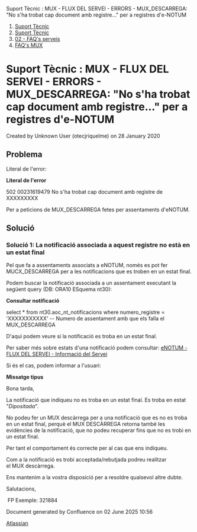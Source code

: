 Suport Tècnic : MUX - FLUX DEL SERVEI - ERRORS - MUX\_DESCARREGA: "No s'ha trobat cap document amb registre..." per a registres d'e-NOTUM  

1.  [Suport Tècnic](index.html)
2.  [Suport Tècnic](13893782.html)
3.  [02 - FAQ's serveis](26313393.html)
4.  [FAQ's MUX](28705591.html)

Suport Tècnic : MUX - FLUX DEL SERVEI - ERRORS - MUX\_DESCARREGA: "No s'ha trobat cap document amb registre..." per a registres d'e-NOTUM
=========================================================================================================================================

Created by Unknown User (otecjriquelme) on 28 January 2020

Problema
--------

Literal de l'error:

**Literal de l'error**

<XmlElement>
		<ns0:RespostaRegistre xmlns:ns0="http://net.aocat/MUX2/RespostaRegistre" xmlns:xsi="http://www.w3.org/2001/XMLSchema-instance">
			<ns0:Resultat codi="KO">
				<ns0:Errors>
					<ns0:Error>
						<ns0:Codi>502</ns0:Codi>
						<ns0:Descripcio>00231619479 No s'ha trobat cap document amb registre de XXXXXXXXX</ns0:Descripcio>
					</ns0:Error>
				</ns0:Errors>
			</ns0:Resultat>
		</ns0:RespostaRegistre>
</XmlElement>

Per a peticions de MUX\_DESCARREGA fetes per assentaments d'eNOTUM.

Solució
-------

### Solució 1: La notificació associada a aquest registre no està en un estat final

Pel que fa a assentaments associats a eNOTUM, només es pot fer MUCX\_DESCARREGA per a les notificacions que es troben en un estat final.

Podem buscar la notificació associada a un assentament executant la següent query (DB: ORA10 ESquema nt30):

**Consultar notificació**

select \* from nt30.aoc\_nt\_notificacions
where numero\_registre = 'XXXXXXXXXXX' -- Numero de assentament amb que els falla el MUX\_DESCARREGA

D'aqui podem veure si la notificació es troba en un estat final.

Per saber més sobre estats d'una notificació podem consultar: [eNOTUM - FLUX DEL SERVEI - Informació del Servei](26313306.html)

Si és el cas, podem informar a l'usuari:

**Missatge tipus**

Bona tarda,

La notificació que indiqueu no es troba en un estat final. Es troba en estat "_Dipositada_".  
  
No podeu fer un MUX descàrrega per a una notificació que es no es troba en un estat final, perquè el MUX DESCÀRREGA retorna també les evidències de la notificació, que no podeu recuperar fins que no es trobi en un estat final.  
  
Per tant el comportament és correcte per al cas que ens indiqueu.  
  
Com a la notificació es trobi acceptada/rebutjada podreu realitzar el MUX descàrrega.  
  
Ens mantenim a la vostra disposició per a resoldre qualsevol altre dubte.  
  
Salutacions,

  

 FP Exemple: 321884

  

  

  

  

  

  

Document generated by Confluence on 02 June 2025 10:56

[Atlassian](http://www.atlassian.com/)